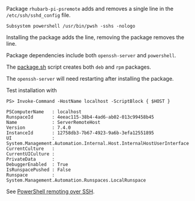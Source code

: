 Package `rhubarb-pi-psremote` adds and removes a single line in the `/etc/ssh/sshd_config` file.

```
Subsystem powershell /usr/bin/pwsh -sshs -nologo
```

Installing the package adds the line, removing the package removes the line.

Package dependencies include both `openssh-server` and `powershell`.

The [package.sh](linux/package.sh) script creates both `deb` and `rpm` packages.

The `openssh-server` will need restarting after installing the package.

Test installation with

```
PS> Invoke-Command -HostName localhost -ScriptBlock { $HOST }

PSComputerName   : localhost
RunspaceId       : 4eeac115-38b4-4ad6-ab02-013c99458b45
Name             : ServerRemoteHost
Version          : 7.4.0
InstanceId       : 12758db3-7b67-4923-9a6b-3efa12551895
UI               : System.Management.Automation.Internal.Host.InternalHostUserInterface
CurrentCulture   :
CurrentUICulture :
PrivateData      :
DebuggerEnabled  : True
IsRunspacePushed : False
Runspace         : System.Management.Automation.Runspaces.LocalRunspace

```

See [PowerShell remoting over SSH](https://learn.microsoft.com/en-us/powershell/scripting/learn/remoting/ssh-remoting-in-powershell).
